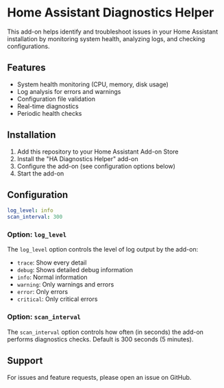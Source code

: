 # Home Assistant Diagnostics Helper

This add-on helps identify and troubleshoot issues in your Home Assistant installation by monitoring system health, analyzing logs, and checking configurations.

## Features

- System health monitoring (CPU, memory, disk usage)
- Log analysis for errors and warnings
- Configuration file validation
- Real-time diagnostics
- Periodic health checks

## Installation

1. Add this repository to your Home Assistant Add-on Store
2. Install the "HA Diagnostics Helper" add-on
3. Configure the add-on (see configuration options below)
4. Start the add-on

## Configuration

```yaml
log_level: info
scan_interval: 300
```

### Option: `log_level`

The `log_level` option controls the level of log output by the add-on:

- `trace`: Show every detail
- `debug`: Shows detailed debug information
- `info`: Normal information
- `warning`: Only warnings and errors
- `error`: Only errors
- `critical`: Only critical errors

### Option: `scan_interval`

The `scan_interval` option controls how often (in seconds) the add-on performs diagnostics checks. Default is 300 seconds (5 minutes).

## Support

For issues and feature requests, please open an issue on GitHub.